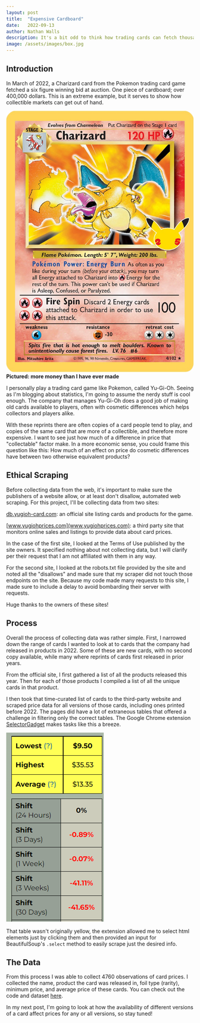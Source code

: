 ```yaml
---
layout: post
title:  "Expensive Cardboard"
date:   2022-09-13
author: Nathan Walls
description: It's a bit odd to think how trading cards can fetch thousands of dollars at auction, but yet so many are worth so little despite having the same art. In this post I'll be gathering some data from the web to look into this weird collectible market.
image: /assets/images/box.jpg
---
```


## Introduction

In March of 2022, a Charizard card from the Pokemon trading card game
fetched a six figure winning bid at auction. One piece of cardboard;
over 400,000 dollars. This is an extreme example, but it serves to show
how collectible markets can get out of hand.

![Charizard](https://github.com/mr-walls/stat386-projects/raw/main/assets/images/money.jpg)  <b>Pictured: more money than I have ever made</b>

I personally play a trading card game like Pokemon, called Yu-Gi-Oh.
Seeing as I'm blogging about statistics, I'm going to assume the nerdy stuff is
cool enough. The company that manages Yu-Gi-Oh does a good job of making
old cards available to players, often with cosmetic differences which
helps collectors and players alike.

With these reprints there are often copies of a card people tend to play,
and copies of the same card that are more of a collectible, and therefore more expensive.
I want to see just how much of a difference in price that "collectable"
factor make. In a more economic sense, you could frame this question like this:
How much of an effect on price do cosmetic differences have between two otherwise equivalent products?

## Ethical Scraping

Before collecting data from the web, it's important to make sure the publishers
of a website allow, or at least don't disallow, automated web scraping. For this project,
I'll be collecting data from two sites:

[db.yugioh-card.com](db.yugioh-card.com): an official site listing cards and
products for the game.

[www.yugiohprices.com](www.yugiohprices.com): a third party site that monitors
online sales and listings to provide data about card prices.

In the case of the first site, I looked at the Terms of Use published
by the site owners. It specified nothing about not collecting data, but I will
clarify per their request that I am not affiliated with them in any way.

For the second site, I looked at the robots.txt file provided by the site
and noted all the "disallows" and made sure that my scraper did not touch
those endpoints on the site. Because my code made many requests to this site,
I made sure to include a delay to avoid bombarding their server with requests.

Huge thanks to the owners of these sites!

## Process

Overall the process of collecting data was rather simple. First, I narrowed
down the range of cards I wanted to look at to cards that the company had
released in products in 2022. Some of these are new cards, with no second
copy available, while many where reprints of cards first released in prior years.

From the official site, I first gathered a list of all the products released this year. Then 
for each of those products I compiled a list of all the unique cards in that product.

I then took that time-curated list of cards to the third-party website
and scraped price data for all versions of those cards, including ones printed before 2022. The pages did have a lot of
extraneous tables that offered a challenge in filtering only the correct tables.
The Google Chrome extension [SelectorGadget](https://chrome.google.com/webstore/detail/selectorgadget/mhjhnkcfbdhnjickkkdbjoemdmbfginb?hl=en)
makes tasks like this a breeze.

![Gadget](https://github.com/mr-walls/stat386-projects/raw/main/assets/images/selectorgadget.png)

That table wasn't originally yellow, the extension allowed me to select html elements
just by clicking them and then provided an input for BeautifulSoup's ```.select``` method to easily scrape
just the desired info.

## The Data

From this process I was able to collect 4760 observations of card
prices. I collected the name, product the card was released in, foil type (rarity),
minimum price, and average price of these cards. You can check out the code and dataset
[here](https://github.com/mr-walls/Yugioh-Web-Scraping-Project).

In my next post, I'm going to look at how the availability of different
versions of a card affect prices for any or all versions, so stay tuned!